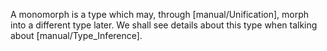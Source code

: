 A monomorph is a type which may, through [manual/Unification], morph into a different type later. We shall see details about this type when talking about [manual/Type_Inference].